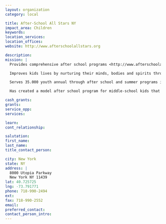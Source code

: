 ```yaml
---
layout: organization
category: local

title: After-School All Stars NY
impact_area: Children
keywords: 
location_services: 
location_offices: 
website: http://www.afterschoolallstars.org

description: 
mission: |
  Provides comprehensive after school programs <http://www.afterschoolallstars.org/site/lookup.asp?c=enJJKMNpFmG&b=854729> that are fun for kids and also keep them safe and help them achieve success in school and life.

  Improves kids lives by nurturing their minds, bodies and spirits through programs that incorporate independent learning, academics and enrichment activities.

  Serves 35.000 youth annual through after school and summer programs in 15 cities across the country.

  Has created a model after school program for middle-school kids that can be replicated anywhere across the country.

cash_grants: 
grants: 
service_opp: 
services: 

learn: 
cont_relationship: 

salutation: 
first_name: 
last_name: 
title_contact_person: 

city: New York
state: NY
address: |
  8000 Utopia Parkway  
  New York NY 11439
lat: 40.725725
lng: -73.791771
phone: 718-990-2494
ext: 
fax: 718-990-2552
email: 
preferred_contact: 
contact_person_intro: 
---
```

